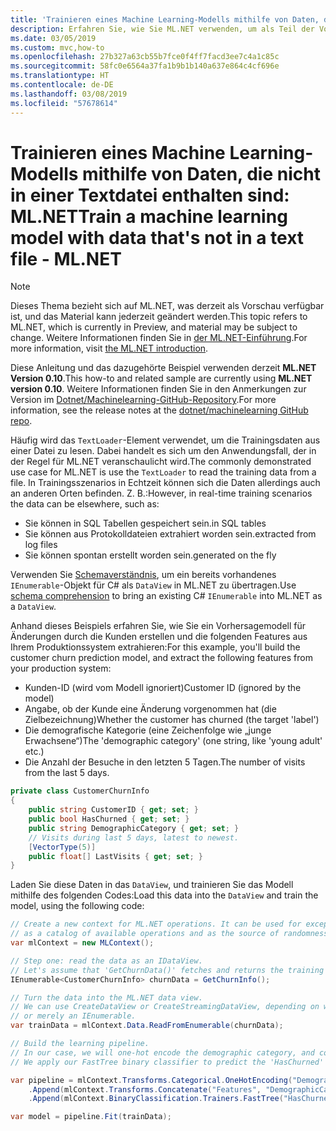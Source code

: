 ```yaml
---
title: 'Trainieren eines Machine Learning-Modells mithilfe von Daten, die nicht in einer Textdatei enthalten sind: ML.NET'
description: Erfahren Sie, wie Sie ML.NET verwenden, um als Teil der Vorhersagepipeline Trainingsdaten, die nicht in einer Datei gespeichert sind, für Machine Learning-Modelle zu laden.
ms.date: 03/05/2019
ms.custom: mvc,how-to
ms.openlocfilehash: 27b327a63cb55b7fce0f4ff7facd3ee7c4a1c85c
ms.sourcegitcommit: 58fc0e6564a37fa1b9b1b140a637e864c4cf696e
ms.translationtype: HT
ms.contentlocale: de-DE
ms.lasthandoff: 03/08/2019
ms.locfileid: "57678614"
---
```

# <a name="train-a-machine-learning-model-with-data-thats-not-in-a-text-file---mlnet"></a><span data-ttu-id="8db93-103">Trainieren eines Machine Learning-Modells mithilfe von Daten, die nicht in einer Textdatei enthalten sind: ML.NET</span><span class="sxs-lookup"><span data-stu-id="8db93-103">Train a machine learning model with data that's not in a text file - ML.NET</span></span>

> [!NOTE]
> <span data-ttu-id="8db93-104">Dieses Thema bezieht sich auf ML.NET, was derzeit als Vorschau verfügbar ist, und das Material kann jederzeit geändert werden.</span><span class="sxs-lookup"><span data-stu-id="8db93-104">This topic refers to ML.NET, which is currently in Preview, and material may be subject to change.</span></span> <span data-ttu-id="8db93-105">Weitere Informationen finden Sie in [der ML.NET-Einführung](https://www.microsoft.com/net/learn/apps/machine-learning-and-ai/ml-dotnet).</span><span class="sxs-lookup"><span data-stu-id="8db93-105">For more information, visit [the ML.NET introduction](https://www.microsoft.com/net/learn/apps/machine-learning-and-ai/ml-dotnet).</span></span>

<span data-ttu-id="8db93-106">Diese Anleitung und das dazugehörte Beispiel verwenden derzeit **ML.NET Version 0.10**.</span><span class="sxs-lookup"><span data-stu-id="8db93-106">This how-to and related sample are currently using **ML.NET version 0.10**.</span></span> <span data-ttu-id="8db93-107">Weitere Informationen finden Sie in den Anmerkungen zur Version im [Dotnet/Machinelearning-GitHub-Repository](https://github.com/dotnet/machinelearning/tree/master/docs/release-notes).</span><span class="sxs-lookup"><span data-stu-id="8db93-107">For more information, see the release notes at the [dotnet/machinelearning GitHub repo](https://github.com/dotnet/machinelearning/tree/master/docs/release-notes).</span></span>

<span data-ttu-id="8db93-108">Häufig wird das `TextLoader`-Element verwendet, um die Trainingsdaten aus einer Datei zu lesen. Dabei handelt es sich um den Anwendungsfall, der in der Regel für ML.NET veranschaulicht wird.</span><span class="sxs-lookup"><span data-stu-id="8db93-108">The commonly demonstrated use case for ML.NET is use the `TextLoader` to read the training data from a file.</span></span>
<span data-ttu-id="8db93-109">In Trainingsszenarios in Echtzeit können sich die Daten allerdings auch an anderen Orten befinden. Z. B.:</span><span class="sxs-lookup"><span data-stu-id="8db93-109">However, in real-time training scenarios the data can be elsewhere, such as:</span></span>

* <span data-ttu-id="8db93-110">Sie können in SQL Tabellen gespeichert sein.</span><span class="sxs-lookup"><span data-stu-id="8db93-110">in SQL tables</span></span>
* <span data-ttu-id="8db93-111">Sie können aus Protokolldateien extrahiert worden sein.</span><span class="sxs-lookup"><span data-stu-id="8db93-111">extracted from log files</span></span>
* <span data-ttu-id="8db93-112">Sie können spontan erstellt worden sein.</span><span class="sxs-lookup"><span data-stu-id="8db93-112">generated on the fly</span></span>

<span data-ttu-id="8db93-113">Verwenden Sie [Schemaverständnis](https://github.com/dotnet/machinelearning/tree/master/docs/code/SchemaComprehension.md), um ein bereits vorhandenes `IEnumerable`-Objekt für C# als `DataView` in ML.NET zu übertragen.</span><span class="sxs-lookup"><span data-stu-id="8db93-113">Use [schema comprehension](https://github.com/dotnet/machinelearning/tree/master/docs/code/SchemaComprehension.md) to bring an existing C# `IEnumerable` into ML.NET as a `DataView`.</span></span>

<span data-ttu-id="8db93-114">Anhand dieses Beispiels erfahren Sie, wie Sie ein Vorhersagemodell für Änderungen durch die Kunden erstellen und die folgenden Features aus Ihrem Produktionssystem extrahieren:</span><span class="sxs-lookup"><span data-stu-id="8db93-114">For this example, you'll build the customer churn prediction model, and extract the following features from your production system:</span></span>

* <span data-ttu-id="8db93-115">Kunden-ID (wird vom Modell ignoriert)</span><span class="sxs-lookup"><span data-stu-id="8db93-115">Customer ID (ignored by the model)</span></span>
* <span data-ttu-id="8db93-116">Angabe, ob der Kunde eine Änderung vorgenommen hat (die Zielbezeichnung)</span><span class="sxs-lookup"><span data-stu-id="8db93-116">Whether the customer has churned (the target 'label')</span></span>
* <span data-ttu-id="8db93-117">Die demografische Kategorie (eine Zeichenfolge wie „junge Erwachsene“)</span><span class="sxs-lookup"><span data-stu-id="8db93-117">The 'demographic category' (one string, like 'young adult' etc.)</span></span>
* <span data-ttu-id="8db93-118">Die Anzahl der Besuche in den letzten 5 Tagen.</span><span class="sxs-lookup"><span data-stu-id="8db93-118">The number of visits from the last 5 days.</span></span>

```csharp
private class CustomerChurnInfo
{
    public string CustomerID { get; set; }
    public bool HasChurned { get; set; }
    public string DemographicCategory { get; set; }
    // Visits during last 5 days, latest to newest.
    [VectorType(5)]
    public float[] LastVisits { get; set; }
}
```

<span data-ttu-id="8db93-119">Laden Sie diese Daten in das `DataView`, und trainieren Sie das Modell mithilfe des folgenden Codes:</span><span class="sxs-lookup"><span data-stu-id="8db93-119">Load this data into the `DataView` and train the model, using the following code:</span></span>

```csharp
// Create a new context for ML.NET operations. It can be used for exception tracking and logging,
// as a catalog of available operations and as the source of randomness.
var mlContext = new MLContext();

// Step one: read the data as an IDataView.
// Let's assume that 'GetChurnData()' fetches and returns the training data from somewhere.
IEnumerable<CustomerChurnInfo> churnData = GetChurnInfo();

// Turn the data into the ML.NET data view.
// We can use CreateDataView or CreateStreamingDataView, depending on whether 'churnData' is an IList,
// or merely an IEnumerable.
var trainData = mlContext.Data.ReadFromEnumerable(churnData);

// Build the learning pipeline.
// In our case, we will one-hot encode the demographic category, and concatenate that with the number of visits.
// We apply our FastTree binary classifier to predict the 'HasChurned' label.

var pipeline = mlContext.Transforms.Categorical.OneHotEncoding("DemographicCategory")
    .Append(mlContext.Transforms.Concatenate("Features", "DemographicCategory", "LastVisits"))
    .Append(mlContext.BinaryClassification.Trainers.FastTree("HasChurned", "Features", numTrees: 20));

var model = pipeline.Fit(trainData);
```
